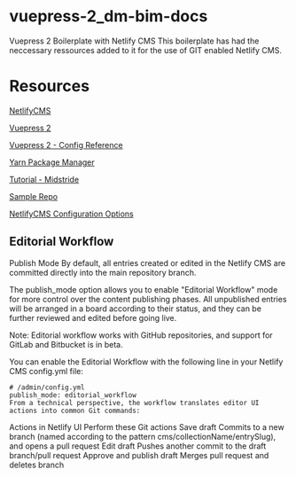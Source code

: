 # vuepress-2_dm-bim-docs
Vuepress 2 Boilerplate with Netlify CMS
This boilerplate has had the neccessary ressources added to it for the use of GIT enabled Netlify CMS.

# Resources

[NetlifyCMS](https://www.netlifycms.org)

[Vuepress 2](https://v2.vuepress.vuejs.org)

[Vuepress 2 - Config Reference](https://v2.vuepress.vuejs.org/reference/default-theme/config.html#logo)

[Yarn Package Manager](https://yarnpkg.com/getting-started)

[Tutorial - Midstride](https://midstride.com/vuepress-netlify-cms-integration/)

[Sample Repo](https://github.com/andreliem/vuepress-netlify-cms)

[NetlifyCMS Configuration Options](https://www.netlifycms.org/docs/configuration-options/)

## Editorial Workflow

Publish Mode
By default, all entries created or edited in the Netlify CMS are committed directly into the main repository branch.

The publish_mode option allows you to enable "Editorial Workflow" mode for more control over the content publishing phases. All unpublished entries will be arranged in a board according to their status, and they can be further reviewed and edited before going live.

Note: Editorial workflow works with GitHub repositories, and support for GitLab and Bitbucket is in beta.

You can enable the Editorial Workflow with the following line in your Netlify CMS config.yml file:

```
# /admin/config.yml
publish_mode: editorial_workflow
From a technical perspective, the workflow translates editor UI actions into common Git commands:
```

Actions in Netlify UI	Perform these Git actions
Save draft	Commits to a new branch (named according to the pattern cms/collectionName/entrySlug), and opens a pull request
Edit draft	Pushes another commit to the draft branch/pull request
Approve and publish draft	Merges pull request and deletes branch
